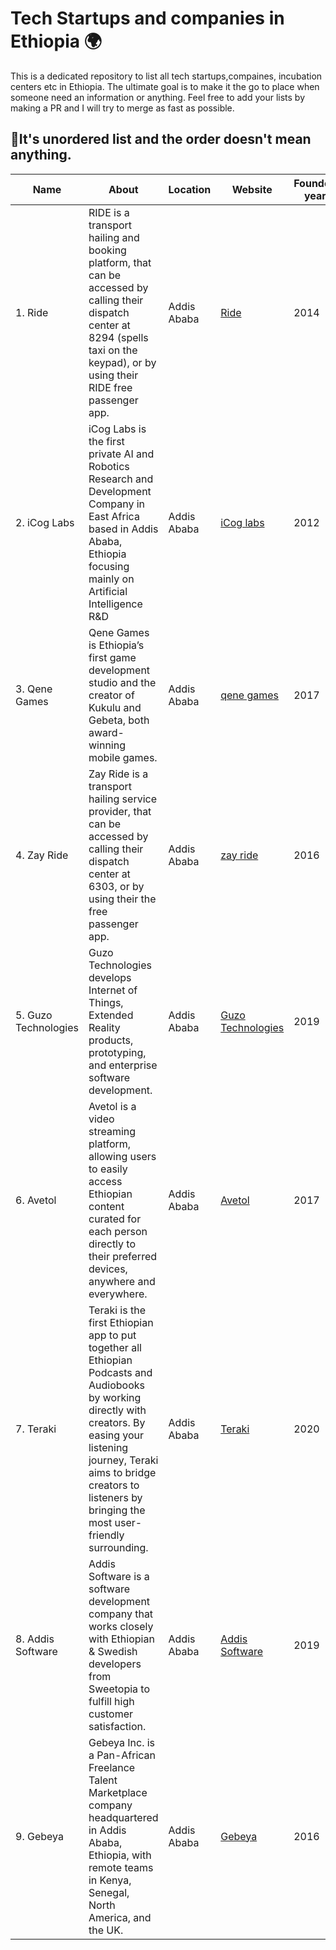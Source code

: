 # Tech Startups and companies in Ethiopia 🌍
This is a dedicated repository to list all tech startups,compaines, incubation centers etc in Ethiopia. The ultimate goal is to make it the go to place when someone need an information or anything. Feel free to add your lists by making a PR and I will try to merge as fast as possible. 

## 🚧It's unordered list and the order doesn't mean anything. 


|      Name               | About                          |   Location                  | Website                      | Founded year | Founder/s   |
| ----------------------  | ------------------------------ |----------------------       |------------------------------|--------------|-------------|
|1. Ride | RIDE is a transport hailing and booking platform, that can be accessed by calling their dispatch center at 8294 (spells taxi on the keypad), or by using their RIDE free passenger app.| Addis Ababa|[Ride](https://play.google.com/store/apps/details?id=com.multibrains.taxi.passenger.ridepassengeret&gl=US)|2014|Samrawit Fikru|
|2. iCog Labs|iCog Labs is the first private AI and Robotics Research and Development Company in East Africa based in Addis Ababa, Ethiopia focusing mainly on Artificial  Intelligence R&D|Addis Ababa|[iCog labs](https://icog-labs.com/)|2012|Getnet Assefa|
|3. Qene Games|Qene Games is Ethiopia’s first game development studio and the creator of Kukulu and Gebeta, both award-winning mobile games.|Addis Ababa |[qene games](https://qenetech.com/)|2017|Dawit Abraham, Samuel Sisay|
|4. Zay Ride|Zay Ride is a transport hailing service provider, that can be accessed by calling their dispatch center at 6303, or by using their the free passenger app.|Addis Ababa |[zay ride](https://zayride.com/)|2016|Habtamu Tadesse|
|5. Guzo Technologies|Guzo Technologies develops Internet of Things, Extended Reality products, prototyping, and enterprise software development.|Addis Ababa |[Guzo Technologies](https://guzo.tech)|2019|Daniel Getachew|
|6. Avetol|Avetol is a video streaming platform, allowing users to easily access Ethiopian content curated for each person directly to their preferred devices, anywhere and everywhere.|Addis Ababa |[Avetol](https://avetol.com/)|2017|Morka Tesfaye|
|7. Teraki|Teraki is the first Ethiopian app to put together all Ethiopian Podcasts and Audiobooks by working directly with creators. By easing your listening journey, Teraki aims to bridge creators to listeners by bringing the most user-friendly surrounding.|Addis Ababa |[Teraki](https://terakiapp.com)|2020|Nahom Tsegaye, Abel Engida|
|8. Addis Software|Addis Software is a software development company that works closely with Ethiopian & Swedish developers from Sweetopia to fulfill high customer satisfaction.|Addis Ababa |[Addis Software](https://addissoftware.com)|2019|Eleni Mulugeta|
|9. Gebeya |Gebeya Inc. is a Pan-African Freelance Talent Marketplace company headquartered in Addis Ababa, Ethiopia, with remote teams in Kenya, Senegal, North America, and the UK.|Addis Ababa |[Gebeya ](https://gebeya.training)|2016|Amadou Daffe, Hiruy Amanuel|
